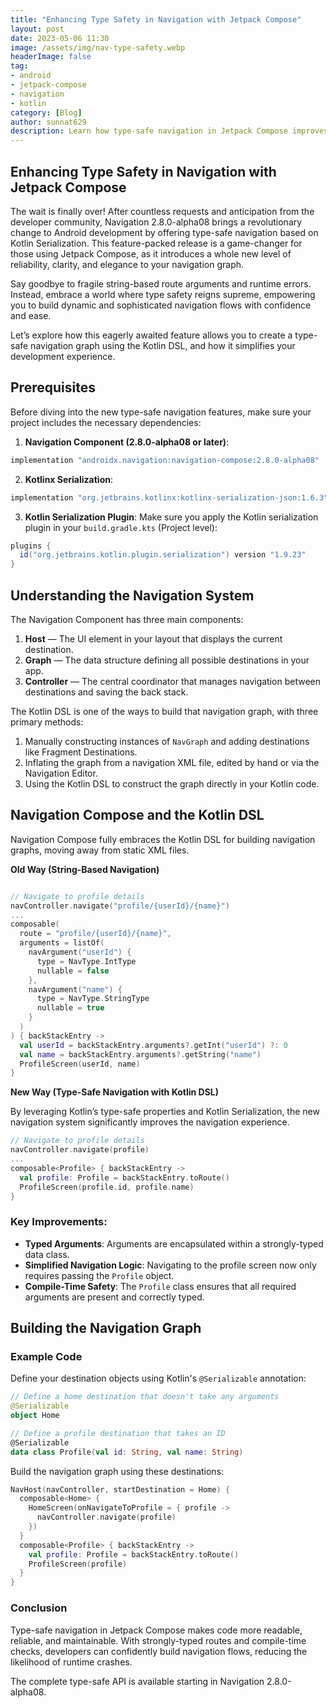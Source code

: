 ```yaml
---
title: "Enhancing Type Safety in Navigation with Jetpack Compose"
layout: post
date: 2023-05-06 11:30
image: /assets/img/nav-type-safety.webp
headerImage: false
tag:
- android
- jetpack-compose
- navigation
- kotlin
category: [Blog]
author: sunnat629
description: Learn how type-safe navigation in Jetpack Compose improves code reliability and reduces runtime errors.
---
```



## Enhancing Type Safety in Navigation with Jetpack Compose

The wait is finally over! After countless requests and anticipation from the developer community, Navigation 2.8.0-alpha08 brings a revolutionary change to Android development by offering type-safe navigation based on Kotlin Serialization. This feature-packed release is a game-changer for those using Jetpack Compose, as it introduces a whole new level of reliability, clarity, and elegance to your navigation graph.

Say goodbye to fragile string-based route arguments and runtime errors. Instead, embrace a world where type safety reigns supreme, empowering you to build dynamic and sophisticated navigation flows with confidence and ease.

Let’s explore how this eagerly awaited feature allows you to create a type-safe navigation graph using the Kotlin DSL, and how it simplifies your development experience.

## Prerequisites

Before diving into the new type-safe navigation features, make sure your project includes the necessary dependencies:

1. **Navigation Component (2.8.0-alpha08 or later)**:
```gradle
implementation "androidx.navigation:navigation-compose:2.8.0-alpha08"
```

2. **Kotlinx Serialization**:
```gradle
implementation "org.jetbrains.kotlinx:kotlinx-serialization-json:1.6.3"
```

3. **Kotlin Serialization Plugin**:
Make sure you apply the Kotlin serialization plugin in your `build.gradle.kts` (Project level):

```gradle
plugins {
  id("org.jetbrains.kotlin.plugin.serialization") version "1.9.23"
}
```

## Understanding the Navigation System

The Navigation Component has three main components:

1. **Host** — The UI element in your layout that displays the current destination.
2. **Graph** — The data structure defining all possible destinations in your app.
3. **Controller** — The central coordinator that manages navigation between destinations and saving the back stack.

The Kotlin DSL is one of the ways to build that navigation graph, with three primary methods:

1. Manually constructing instances of `NavGraph` and adding destinations like Fragment Destinations.
2. Inflating the graph from a navigation XML file, edited by hand or via the Navigation Editor.
3. Using the Kotlin DSL to construct the graph directly in your Kotlin code.

## Navigation Compose and the Kotlin DSL

Navigation Compose fully embraces the Kotlin DSL for building navigation graphs, moving away from static XML files.

**Old Way (String-Based Navigation)**

```kotlin

// Navigate to profile details
navController.navigate("profile/{userId}/{name}")
...
composable(
  route = "profile/{userId}/{name}",
  arguments = listOf(
    navArgument("userId") {
      type = NavType.IntType
      nullable = false
    },
    navArgument("name") {
      type = NavType.StringType
      nullable = true
    }
  )
) { backStackEntry ->
  val userId = backStackEntry.arguments?.getInt("userId") ?: 0
  val name = backStackEntry.arguments?.getString("name")
  ProfileScreen(userId, name)
}
```

**New Way (Type-Safe Navigation with Kotlin DSL)**

By leveraging Kotlin’s type-safe properties and Kotlin Serialization, the new navigation system significantly improves the navigation experience.

```kotlin
// Navigate to profile details
navController.navigate(profile)
...
composable<Profile> { backStackEntry ->
  val profile: Profile = backStackEntry.toRoute()
  ProfileScreen(profile.id, profile.name)
}
```

### Key Improvements:

- **Typed Arguments**: Arguments are encapsulated within a strongly-typed data class.
- **Simplified Navigation Logic**: Navigating to the profile screen now only requires passing the `Profile` object.
- **Compile-Time Safety**: The `Profile` class ensures that all required arguments are present and correctly typed.

## Building the Navigation Graph

### Example Code

Define your destination objects using Kotlin's `@Serializable` annotation:

```kotlin
// Define a home destination that doesn't take any arguments
@Serializable
object Home

// Define a profile destination that takes an ID
@Serializable
data class Profile(val id: String, val name: String)
```

Build the navigation graph using these destinations:

```kotlin
NavHost(navController, startDestination = Home) {
  composable<Home> {
    HomeScreen(onNavigateToProfile = { profile ->
      navController.navigate(profile)
    })
  }
  composable<Profile> { backStackEntry ->
    val profile: Profile = backStackEntry.toRoute()
    ProfileScreen(profile)
  }
}
```
### Conclusion

Type-safe navigation in Jetpack Compose makes code more readable, reliable, and maintainable. With strongly-typed routes and compile-time checks, developers can confidently build navigation flows, reducing the likelihood of runtime crashes.

The complete type-safe API is available starting in Navigation 2.8.0-alpha08.
```
